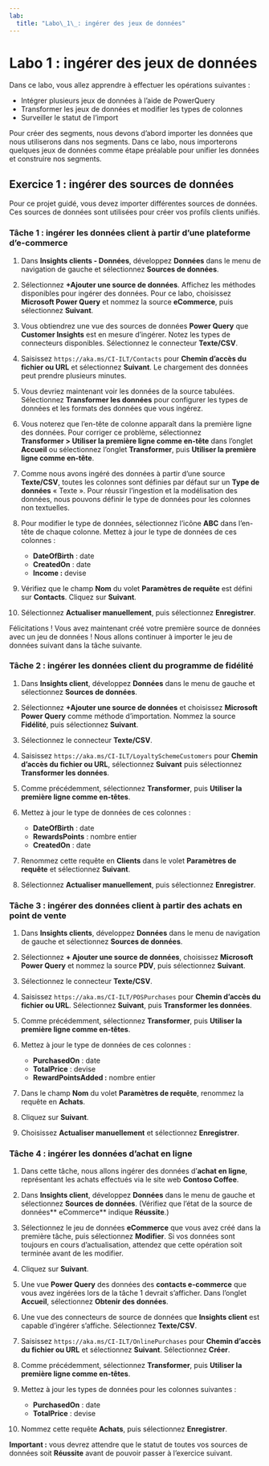 ```yaml
---
lab:
  title: "Labo\_1\_: ingérer des jeux de données"
---
```


# Labo 1 : ingérer des jeux de données
Dans ce labo, vous allez apprendre à effectuer les opérations suivantes :
- Intégrer plusieurs jeux de données à l’aide de PowerQuery
- Transformer les jeux de données et modifier les types de colonnes
- Surveiller le statut de l’import

Pour créer des segments, nous devons d’abord importer les données que nous utiliserons dans nos segments. Dans ce labo, nous importerons quelques jeux de données comme étape préalable pour unifier les données et construire nos segments.

## Exercice 1 : ingérer des sources de données
Pour ce projet guidé, vous devez importer différentes sources de données. Ces sources de données sont utilisées pour créer vos profils clients unifiés.

### Tâche 1 : ingérer les données client à partir d’une plateforme d’e-commerce
1. Dans **Insights clients - Données**, développez **Données** dans le menu de navigation de gauche et sélectionnez **Sources de données**.

1. Sélectionnez **+Ajouter une source de données**. Affichez les méthodes disponibles pour ingérer des données. Pour ce labo, choisissez **Microsoft Power Query** et nommez la source **eCommerce**, puis sélectionnez **Suivant**.

1. Vous obtiendrez une vue des sources de données **Power Query** que **Customer Insights** est en mesure d’ingérer. Notez les types de connecteurs disponibles. Sélectionnez le connecteur **Texte/CSV**.

1. Saisissez `https://aka.ms/CI-ILT/Contacts` pour **Chemin d’accès du fichier ou URL** et sélectionnez **Suivant**. Le chargement des données peut prendre plusieurs minutes.

1. Vous devriez maintenant voir les données de la source tabulées. Sélectionnez **Transformer les données** pour configurer les types de données et les formats des données que vous ingérez.

1. Vous noterez que l’en-tête de colonne apparaît dans la première ligne des données. Pour corriger ce problème, sélectionnez **Transformer > Utiliser la première ligne comme en-tête** dans l’onglet **Accueil** ou sélectionnez l’onglet **Transformer**, puis **Utiliser la première ligne comme en-tête**.

1. Comme nous avons ingéré des données à partir d’une source **Texte/CSV**, toutes les colonnes sont définies par défaut sur un **Type de données** « Texte ». Pour réussir l’ingestion et la modélisation des données, nous pouvons définir le type de données pour les colonnes non textuelles.

1. Pour modifier le type de données, sélectionnez l’icône **ABC** dans l’en-tête de chaque colonne. Mettez à jour le type de données de ces colonnes :
    - **DateOfBirth** : date
    - **CreatedOn** : date
    - **Income :** devise

1. Vérifiez que le champ **Nom** du volet **Paramètres de requête** est défini sur **Contacts**. Cliquez sur **Suivant**.

1. Sélectionnez **Actualiser manuellement**, puis sélectionnez **Enregistrer**.

Félicitations ! Vous avez maintenant créé votre première source de données avec un jeu de données ! Nous allons continuer à importer le jeu de données suivant dans la tâche suivante.

### Tâche 2 : ingérer les données client du programme de fidélité
1. Dans **Insights client**, développez **Données** dans le menu de gauche et sélectionnez **Sources de données**.

1. Sélectionnez **+Ajouter une source de données** et choisissez **Microsoft Power Query** comme méthode d’importation. Nommez la source **Fidélité**, puis sélectionnez **Suivant**.

1. Sélectionnez le connecteur **Texte/CSV**.

1. Saisissez `https://aka.ms/CI-ILT/LoyaltySchemeCustomers` pour **Chemin d’accès du fichier ou URL**, sélectionnez **Suivant** puis sélectionnez **Transformer les données**.

1. Comme précédemment, sélectionnez **Transformer**, puis **Utiliser la première ligne comme en-têtes**.

1. Mettez à jour le type de données de ces colonnes :
    - **DateOfBirth** : date
    - **RewardsPoints** : nombre entier
    - **CreatedOn** : date

1. Renommez cette requête en **Clients** dans le volet **Paramètres de requête** et sélectionnez **Suivant**.

1. Sélectionnez **Actualiser manuellement**, puis sélectionnez **Enregistrer**.

### Tâche 3 : ingérer des données client à partir des achats en point de vente
1. Dans **Insights clients**, développez **Données** dans le menu de navigation de gauche et sélectionnez **Sources de données**.

1. Sélectionnez **+ Ajouter une source de données**, choisissez **Microsoft Power Query** et nommez la source **PDV**, puis sélectionnez **Suivant**.

1. Sélectionnez le connecteur **Texte/CSV**.

1. Saisissez `https://aka.ms/CI-ILT/POSPurchases` pour **Chemin d’accès du fichier ou URL**. Sélectionnez **Suivant**, puis **Transformer les données**.

1. Comme précédemment, sélectionnez **Transformer**, puis **Utiliser la première ligne comme en-têtes**.

1. Mettez à jour le type de données de ces colonnes :
    - **PurchasedOn** : date
    - **TotalPrice** : devise
    - **RewardPointsAdded :** nombre entier

1. Dans le champ **Nom** du volet **Paramètres de requête**, renommez la requête en **Achats**.

1. Cliquez sur **Suivant**.

1. Choisissez **Actualiser manuellement** et sélectionnez **Enregistrer**.

### Tâche 4 : ingérer les données d’achat en ligne
1. Dans cette tâche, nous allons ingérer des données d’**achat en ligne**, représentant les achats effectués via le site web **Contoso Coffee**.

1. Dans **Insights client**, développez **Données** dans le menu de gauche et sélectionnez **Sources de données**. (Vérifiez que l’état de la source de données** eCommerce** indique **Réussite**.)

1. Sélectionnez le jeu de données **eCommerce** que vous avez créé dans la première tâche, puis sélectionnez **Modifier**. Si vos données sont toujours en cours d’actualisation, attendez que cette opération soit terminée avant de les modifier.

1. Cliquez sur **Suivant**. 

1. Une vue **Power Query** des données des **contacts e-commerce** que vous avez ingérées lors de la tâche 1 devrait s’afficher. Dans l’onglet **Accueil**, sélectionnez **Obtenir des données**.

1. Une vue des connecteurs de source de données que **Insights client** est capable d’ingérer s’affiche. Sélectionnez **Texte/CSV**.

1. Saisissez `https://aka.ms/CI-ILT/OnlinePurchases` pour **Chemin d’accès du fichier ou URL** et sélectionnez **Suivant**. Sélectionnez **Créer**.

1. Comme précédemment, sélectionnez **Transformer**, puis **Utiliser la première ligne comme en-têtes**.

1. Mettez à jour les types de données pour les colonnes suivantes :
    - **PurchasedOn** : date
    - **TotalPrice** : devise

1. Nommez cette requête **Achats**, puis sélectionnez **Enregistrer**.

**Important :** vous devrez attendre que le statut de toutes vos sources de données soit **Réussite** avant de pouvoir passer à l’exercice suivant.

